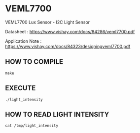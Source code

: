 # VEML7700
VEML7700 Lux Sensor - I2C Light Sensor

Datasheet : https://www.vishay.com/docs/84286/veml7700.pdf

Application Note : https://www.vishay.com/docs/84323/designingveml7700.pdf

## HOW TO COMPILE
```
make
```
## EXECUTE
```
./light_intensity
```
## HOW TO READ LIGHT INTENSITY
```
cat /tmp/light_intensity
```
